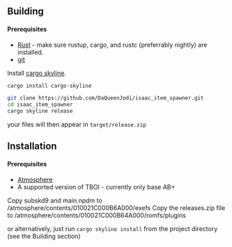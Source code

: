 
## Building
#### Prerequisites

* [Rust](https://www.rust-lang.org/install.html) - make sure rustup, cargo, and rustc (preferrably nightly) are installed.
* [git](https://git-scm.com/book/en/v2/Getting-Started-Installing-Git)

Install [cargo skyline](https://github.com/jam1garner/cargo-skyline).
```bash
cargo install cargo-skyline
```
```bash
git clone https://github.com/DaQueenJodi/isaac_item_spawner.git
cd isaac_item_spawner
cargo skyline release
```
your files will then appear in `target/release.zip`
## Installation
#### Prerequisites
* [Atmosphere](https://github.com/Atmosphere-NX/Atmosphere)
* A supported version of TBOI - currently only base AB+ 

Copy subskd9 and main.npdm to /atmosphere/contents/010021C000B6A000/exefs
Copy the releases.zip file to /atmosphere/contents/010021C000B64A000/romfs/plugins

or alternatively, just run `cargo skyline install` from the project directory (see the Building section)
